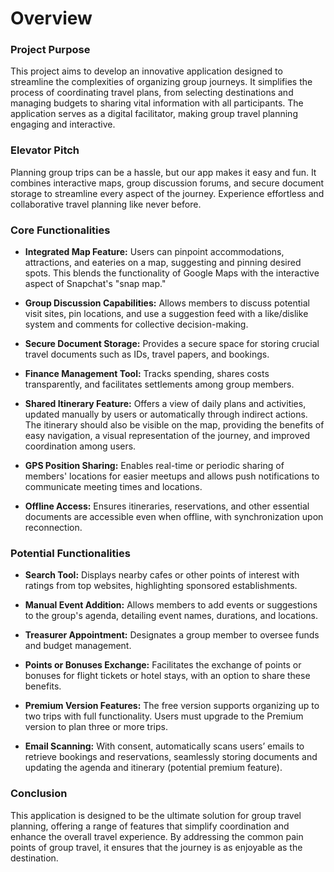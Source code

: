 # Overview

### Project Purpose

This project aims to develop an innovative application designed to streamline the complexities of organizing group journeys. It simplifies the process of coordinating travel plans, from selecting destinations and managing budgets to sharing vital information with all participants. The application serves as a digital facilitator, making group travel planning engaging and interactive.

### Elevator Pitch

Planning group trips can be a hassle, but our app makes it easy and fun. It combines interactive maps, group discussion forums, and secure document storage to streamline every aspect of the journey. Experience effortless and collaborative travel planning like never before.

### Core Functionalities

- **Integrated Map Feature:** Users can pinpoint accommodations, attractions, and eateries on a map, suggesting and pinning desired spots. This blends the functionality of Google Maps with the interactive aspect of Snapchat's "snap map."
  
- **Group Discussion Capabilities:** Allows members to discuss potential visit sites, pin locations, and use a suggestion feed with a like/dislike system and comments for collective decision-making.
  
- **Secure Document Storage:** Provides a secure space for storing crucial travel documents such as IDs, travel papers, and bookings.
  
- **Finance Management Tool:** Tracks spending, shares costs transparently, and facilitates settlements among group members.
  
- **Shared Itinerary Feature:** Offers a view of daily plans and activities, updated manually by users or automatically through indirect actions. The itinerary should also be visible on the map, providing the benefits of easy navigation, a visual representation of the journey, and improved coordination among users.
  
- **GPS Position Sharing:** Enables real-time or periodic sharing of members' locations for easier meetups and allows push notifications to communicate meeting times and locations.
  
- **Offline Access:** Ensures itineraries, reservations, and other essential documents are accessible even when offline, with synchronization upon reconnection.

### Potential Functionalities

- **Search Tool:** Displays nearby cafes or other points of interest with ratings from top websites, highlighting sponsored establishments.
  
- **Manual Event Addition:** Allows members to add events or suggestions to the group's agenda, detailing event names, durations, and locations.
  
- **Treasurer Appointment:** Designates a group member to oversee funds and budget management.
  
- **Points or Bonuses Exchange:** Facilitates the exchange of points or bonuses for flight tickets or hotel stays, with an option to share these benefits.
  
- **Premium Version Features:** The free version supports organizing up to two trips with full functionality. Users must upgrade to the Premium version to plan three or more trips.
  
- **Email Scanning:** With consent, automatically scans users’ emails to retrieve bookings and reservations, seamlessly storing documents and updating the agenda and itinerary (potential premium feature).

### Conclusion

This application is designed to be the ultimate solution for group travel planning, offering a range of features that simplify coordination and enhance the overall travel experience. By addressing the common pain points of group travel, it ensures that the journey is as enjoyable as the destination.
